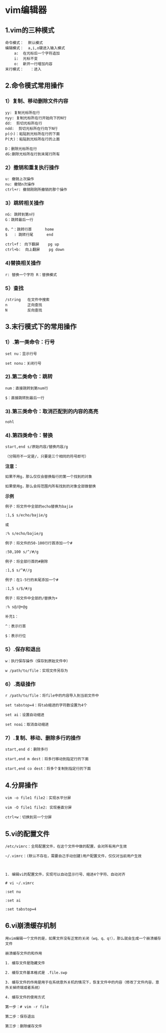 # vim编辑器
## 1.vim的三种模式
    命令模式：  默认模式                 
    编辑模式：  a,i,o键进入输入模式
        a:  在光标后一个字符追加
        i:  光标不变
        o:  新开一行增加内容
    末行模式：   ：进入

## 2.命令模式常用操作
### 1）复制、移动删除文件内容
    yy: 复制光标所在行
    nyy: 复制光标所在行开始向下的N行
    dd:  剪切光标所在行
    ndd:  剪切光标所在行向下N行
    p(小)：粘贴到光标所在行的下面
    P(大)：粘贴到光标所在行的上面
    
    D：删除光标所在行
    dG:删除光标所在行到末尾行所有
    
### 2）撤销和重复执行操作
    u: 撤销上次操作
    nu: 撤销n次操作
    ctrl+r: 撤销刚刚所撤销的那个操作
### 3）跳转相关操作
    nG: 跳转到第n行
    G：跳转最后一行
    
    0，^：跳转行首      home
    $   : 跳转行尾      end
    
    ctrl+f： 向下翻屏    pg up
    ctrl+b:  向上翻屏    pg down
### 4)替换相关操作
    r: 替换一个字符 R：替换模式
### 5）查找
    /string   在文件中搜索
    n         正向查找
    N         反向查找
    
## 3.末行模式下的常用操作
 

### 1）.第一类命令：行号

    set nu：显示行号
    
    set nonu：关闭行号

 

### 2).第二类命令：跳转

    num：直接跳转到第num行
    
    $：直接跳转到最后一行

 

### 3).第三类命令：取消匹配到的内容的高亮

    nohl

 

### 4).第四类命令：替换

    start,end s/原始内容/替换内容/g

    （分隔符不一定是/，只要是三个相同的符号即可）

**注意：**
    
    如果不用g，那么仅仅会替换每行的第一个找到的对象
    
    如果使用g，那么会将范围内所有找到的对象全部做替换
 
**示例**
    
    例子：将文件中全部的echo替换为bajie
    
    :1,$ s/echo/bajie/g
    
    或
    
    :% s/echo/bajie/g
    
    例子：将文件的50-100行行首添加一个#
    
    :50,100 s/^/#/g
    
    例子：将全部行首的#删除
    
    :1,$ s/^#//g
    
    例子：在1-5行的末尾添加一个#
    
    :1,5 s/$/#/g
    
    例子：将文件中全部的/替换为+
    
    :% s@/@+@g
    
    补充1：
    
    ^：表示行首
    
    $：表示行位
### 5）.保存和退出
    
    w：执行保存操作（保存到原始文件中）
    
    w /path/to/file：实现文件另存为
    
### 6）.高级操作

    r /path/to/file：将file中的内容导入到当前文件中
    
    set tabstop=4：将tab缩进的字符数设置为4个
    
    set ai：设置自动缩进
    
    set noai：取消自动缩进
    
### 7）.复制、移动、删除多行的操作

    start,end d：删除多行
    
    start,end m dest：将多行移动到指定行的下面
    
    start,end co dest：将多个复制到指定行的下面
    
## 4.分屏操作

    vim -o file1 file2：实现水平分屏
    
    vim -O file1 file2: 实现垂直分屏
    
    ctrl+w：切换到另一个分屏
    
## 5.vi的配置文件
 

    /etc/vimrc：全局配置文件，在这个文件中做的配置，会对所有用户生效
    
    ~/.vimrc：(默认不存在，需要自己手动创建)用户配置文件，仅仅对当前用户生效
    
     
    
    1. 编辑vi的配置文件，实现可以自动显示行号、缩进4个字符、自动对齐
    
    # vi ~/.vimrc
    
    :set nu
    
    :set ai

    :set tabstop=4
## 6.vi崩溃缓存机制
    用vim编辑一个文件的是，如果文件没有正常的关闭（wq、q、q!），那么就会生成一个崩溃缓存文件
    
    崩溃缓存文件的和作用
    
    1. 缓存文件是隐藏文件
    
    2. 缓存文件基本格式是 .file.swp
    
    3. 缓存文件的作用是用于在系统意外关机的情况下，恢复文件中的内容（修改了文件内容，意外关掉终端或者系统）
    
    4. 缓存文件的使用方式
    
    第一步：# vim -r file
    
    第二步：保存退出
    
    第三步：删除缓存文件
